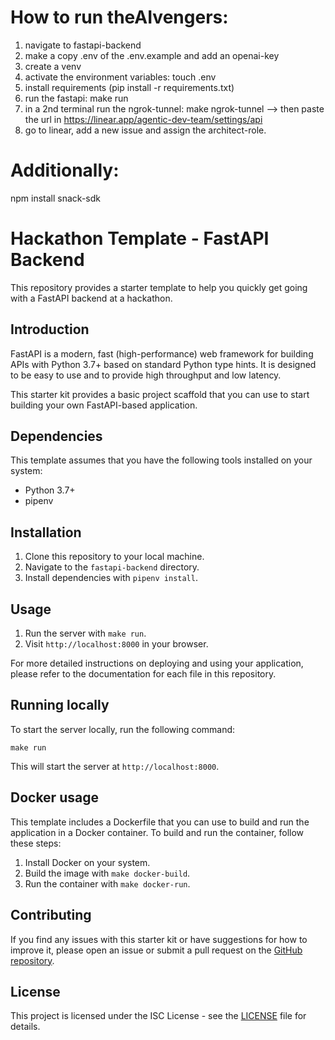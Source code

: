 # How to run theAIvengers:

1. navigate to fastapi-backend
2. make a copy .env of the .env.example and add an openai-key
3. create a venv
4. activate the environment variables: touch .env
5. install requirements (pip install -r requirements.txt)
6. run the fastapi: make run
7. in a 2nd terminal run the ngrok-tunnel: make ngrok-tunnel --> then paste the url in https://linear.app/agentic-dev-team/settings/api
8. go to linear, add a new issue and assign the architect-role.

# Additionally:
npm install snack-sdk


# Hackathon Template - FastAPI Backend

This repository provides a starter template to help you quickly get going with a FastAPI backend at a hackathon.

## Introduction

FastAPI is a modern, fast (high-performance) web framework for building APIs with Python 3.7+ based on standard Python type hints. It is designed to be easy to use and to provide high throughput and low latency.

This starter kit provides a basic project scaffold that you can use to start building your own FastAPI-based application.

## Dependencies

This template assumes that you have the following tools installed on your system:

- Python 3.7+
- pipenv

## Installation

1. Clone this repository to your local machine.
2. Navigate to the `fastapi-backend` directory.
3. Install dependencies with `pipenv install`.

## Usage

1. Run the server with `make run`.
2. Visit `http://localhost:8000` in your browser.

For more detailed instructions on deploying and using your application, please refer to the documentation for each file in this repository.

## Running locally

To start the server locally, run the following command:

```
make run
```

This will start the server at `http://localhost:8000`.

## Docker usage

This template includes a Dockerfile that you can use to build and run the application in a Docker container. To build and run the container, follow these steps:

1. Install Docker on your system.
2. Build the image with `make docker-build`.
3. Run the container with `make docker-run`.

## Contributing

If you find any issues with this starter kit or have suggestions for how to improve it, please open an issue or submit a pull request on the [GitHub repository](https://github.com/example/hackathon-templates).

## License

This project is licensed under the ISC License - see the [LICENSE](../LICENSE) file for details.
